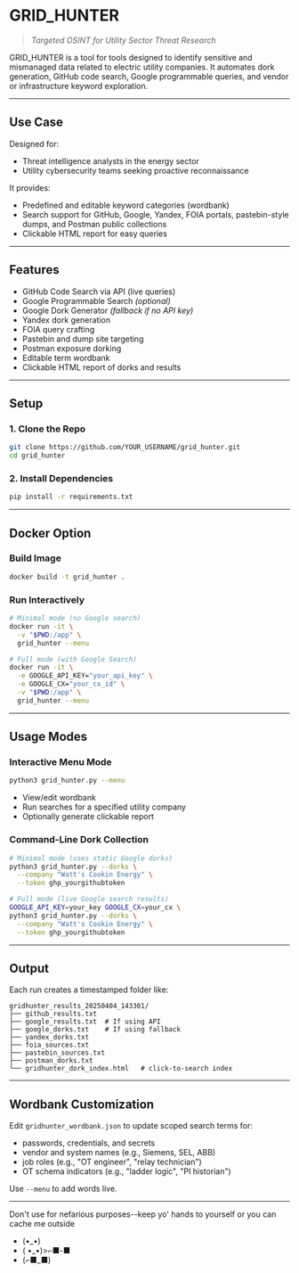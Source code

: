 # GRID_HUNTER

> *Targeted OSINT for Utility Sector Threat Research*

GRID_HUNTER is a tool for tools designed to identify sensitive and mismanaged data related to electric utility companies. It automates dork generation, GitHub code search, Google programmable queries, and vendor or infrastructure keyword exploration.

---

## Use Case

Designed for:
- Threat intelligence analysts in the energy sector
- Utility cybersecurity teams seeking proactive reconnaissance

It provides:
- Predefined and editable keyword categories (wordbank)
- Search support for GitHub, Google, Yandex, FOIA portals, pastebin-style dumps, and Postman public collections
- Clickable HTML report for easy queries

---

##  Features

-  GitHub Code Search via API (live queries)
-  Google Programmable Search *(optional)*
-  Google Dork Generator *(fallback if no API key)*
-  Yandex dork generation
-  FOIA query crafting
-  Pastebin and dump site targeting
-  Postman exposure dorking
-  Editable term wordbank
-  Clickable HTML report of dorks and results

---

## Setup

### 1. Clone the Repo
```bash
git clone https://github.com/YOUR_USERNAME/grid_hunter.git
cd grid_hunter
```

### 2. Install Dependencies
```bash
pip install -r requirements.txt
```

---

## Docker Option

### Build Image
```bash
docker build -t grid_hunter .
```

### Run Interactively
```bash
# Minimal mode (no Google search)
docker run -it \
  -v "$PWD:/app" \
  grid_hunter --menu

# Full mode (with Google Search)
docker run -it \
  -e GOOGLE_API_KEY="your_api_key" \
  -e GOOGLE_CX="your_cx_id" \
  -v "$PWD:/app" \
  grid_hunter --menu
```

---

## Usage Modes

### Interactive Menu Mode
```bash
python3 grid_hunter.py --menu
```
- View/edit wordbank
- Run searches for a specified utility company
- Optionally generate clickable report

### Command-Line Dork Collection
```bash
# Minimal mode (uses static Google dorks)
python3 grid_hunter.py --dorks \
  --company "Watt's Cookin Energy" \
  --token ghp_yourgithubtoken

# Full mode (live Google search results)
GOOGLE_API_KEY=your_key GOOGLE_CX=your_cx \
python3 grid_hunter.py --dorks \
  --company "Watt's Cookin Energy" \
  --token ghp_yourgithubtoken
```

---

## Output
Each run creates a timestamped folder like:
```
gridhunter_results_20250404_143301/
├── github_results.txt
├── google_results.txt  # If using API
├── google_dorks.txt    # If using fallback
├── yandex_dorks.txt
├── foia_sources.txt
├── pastebin_sources.txt
├── postman_dorks.txt
└── gridhunter_dork_index.html   # click-to-search index
```

---

## Wordbank Customization
Edit `gridhunter_wordbank.json` to update scoped search terms for:
- passwords, credentials, and secrets
- vendor and system names (e.g., Siemens, SEL, ABB)
- job roles (e.g., "OT engineer", "relay technician")
- OT schema indicators (e.g., "ladder logic", "PI historian")

Use `--menu` to add words live.

---

Don't use for nefarious purposes--keep yo' hands to yourself or you can cache me outside 
- (•_•)
- ( •_•)>⌐■-■
- (⌐■_■)

